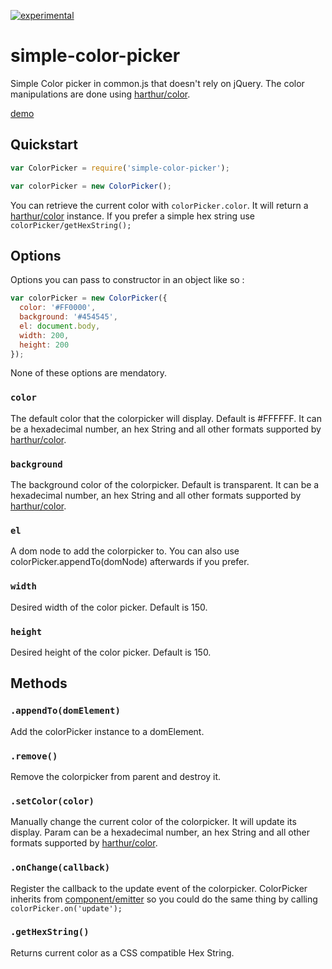 [![experimental](http://badges.github.io/stability-badges/dist/experimental.svg)](http://github.com/badges/stability-badges)

# simple-color-picker

Simple Color picker in common.js that doesn't rely on jQuery. The color manipulations are done using [harthur/color](https://github.com/harthur/color).

[demo](http://superguigui.github.io/simple-color-picker)

## Quickstart
```javascript
var ColorPicker = require('simple-color-picker');

var colorPicker = new ColorPicker();
```

You can retrieve the current color with `colorPicker.color`. It will return a [harthur/color](https://github.com/harthur/color) instance. If you prefer a simple hex string use `colorPicker/getHexString();`

## Options
Options you can pass to constructor in an object like so :
```javascript
var colorPicker = new ColorPicker({
  color: '#FF0000',
  background: '#454545',
  el: document.body,
  width: 200,
  height: 200
});
```

None of these options are mendatory.

### `color`
The default color that the colorpicker will display. Default is #FFFFFF. It can be a hexadecimal number, an hex String and all other formats supported by [harthur/color](https://github.com/harthur/color).

### `background`
The background color of the colorpicker. Default is transparent. It can be a hexadecimal number, an hex String and all other formats supported by [harthur/color](https://github.com/harthur/color).

### `el`
A dom node to add the colorpicker to. You can also use colorPicker.appendTo(domNode) afterwards if you prefer.

### `width`
Desired width of the color picker. Default is 150.

### `height`
Desired height of the color picker. Default is 150.

## Methods

### `.appendTo(domElement)`
Add the colorPicker instance to a domElement.

### `.remove()`
Remove the colorpicker from parent and destroy it.

### `.setColor(color)`
Manually change the current color of the colorpicker. It will update its display. Param can be a hexadecimal number, an hex String and all other formats supported by [harthur/color](https://github.com/harthur/color).

### `.onChange(callback)`
Register the callback to the update event of the colorpicker. ColorPicker inherits from [component/emitter](https://github.com/component/emitter) so you could do the same thing by calling `colorPicker.on('update');`

### `.getHexString()`
Returns current color as a CSS compatible Hex String.
